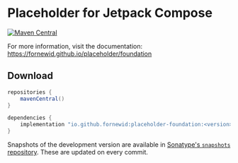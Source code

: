 # Placeholder for Jetpack Compose

[![Maven Central](https://img.shields.io/maven-central/v/io.github.fornewid/placeholder-foundation)](https://search.maven.org/search?q=g:io.github.fornewid%20placeholder)

For more information, visit the documentation: https://fornewid.github.io/placeholder/foundation

## Download

```groovy
repositories {
    mavenCentral()
}

dependencies {
    implementation "io.github.fornewid:placeholder-foundation:<version>"
}
```

Snapshots of the development version are available in [Sonatype's `snapshots` repository][snap]. These are updated on every commit.

  [snap]: https://s01.oss.sonatype.org/content/repositories/snapshots/io/github/fornewid/placeholder-foundation/